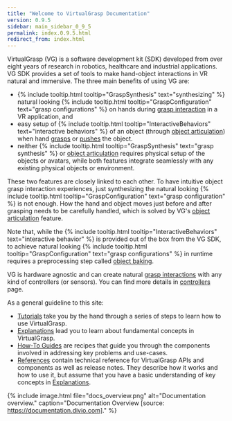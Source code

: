 ```yaml
---
title: "Welcome to VirtualGrasp Documentation"
version: 0.9.5
sidebar: main_sidebar_0_9_5
permalink: index.0.9.5.html
redirect_from: index.html
---
```


VirtualGrasp (VG) is a software development kit (SDK) developed from over eight years of research in robotics, healthcare and industrial applications.
VG SDK provides a set of tools to make hand-object interactions in VR natural and immersive. The three main benefits of using VG are:
* {% include tooltip.html tooltip="GraspSynthesis" text="synthesizing" %} natural looking {% include tooltip.html tooltip="GraspConfiguration" text="grasp configurations" %} on hands during [grasp interaction](grasp_interaction.0.9.5.html) in a VR application, and
* easy setup of {% include tooltip.html tooltip="InteractiveBehaviors" text="interactive behaviors" %} of an object (through [object articulation](object_articulation.0.9.5.html)) when hand [grasps](grasp_interaction.0.9.5.html) or [pushes](push_interaction.0.9.5.html) the object. 
* neither {% include tooltip.html tooltip="GraspSynthesis" text="grasp synthesis" %} or [object articulation](object_articulation.0.10.0.html) requires physical setup of the objects or avatars, while both features integrate seamlessly with any existing physical objects or environment.

These two features are closely linked to each other. 
To have intuitive object grasp interaction experiences, just synthesizing the natural looking 
{% include tooltip.html tooltip="GraspConfiguration" text="grasp configuration" %} is not enough. How the hand and object moves just before and after grasping needs to be carefully handled, which is solved by VG's [object articulation](object_articulation.0.9.5.html) feature.


Note that, while the {% include tooltip.html tooltip="InteractiveBehaviors" text="interactive behavior" %} is provided out of the box from the VG SDK, 
to achieve natural looking {% include tooltip.html tooltip="GraspConfiguration" text="grasp configurations" %} in runtime
requires a preprocessing step called [object baking](object_baking.0.9.5.html).

VG is hardware agnostic and can create natural [grasp interactions](grasp_interaction.0.9.5.html) with any kind of controllers (or sensors). 
You can find more details in [controllers](controllers.0.9.5.html) page.

As a general guideline to this site:

* [Tutorials](unity_get_started_installation.0.9.5.html) take you by the hand through a series of steps to learn how to use VirtualGrasp.
* [Explanations](controllers.0.9.5.html) lead you to learn about fundamental concepts in VirtualGrasp.
* [How-To Guides](unity_component_myvirtualgrasp.0.9.5.html) are recipes that guide you through the components involved in addressing key problems and use-cases.
* [References](virtualgrasp_unityapi.0.9.5.html) contain technical reference for VirtualGrasp APIs and components as well as release notes. They describe how it works and how to use it,
 but assume that you have a basic understanding of key concepts in [Explanations](controllers.0.9.5.html).

{% include image.html file="docs_overview.png" alt="Documentation overview." caption="Documentation Overview [source: https://documentation.divio.com]." %}